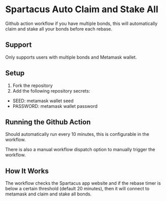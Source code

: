 # Spartacus Auto Claim and Stake All

Github action workflow if you have multiple bonds, this will automatically
claim and stake all your bonds before each rebase.

## Support

Only supports users with multiple bonds and Metamask wallet.

## Setup

1. Fork the repository
2. Add the following repository secrets:

- SEED: metamask wallet seed
- PASSWORD: metamask wallet password

## Running the Github Action

Should automatically run every 10 minutes, this is configurable in the workflow.

There is also a manual workflow dispatch option to manually trigger the workflow.

## How It Works

The workflow checks the Spartacus app website and if the rebase timer is below a certain threshold (default 20 minutes), then it will connect to metamask and claim and stake all bonds.
